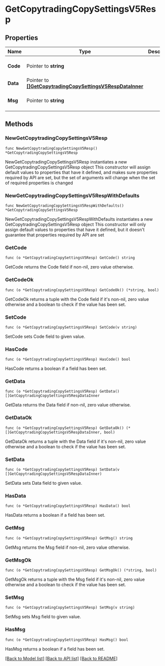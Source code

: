 # GetCopytradingCopySettingsV5Resp

## Properties

Name | Type | Description | Notes
------------ | ------------- | ------------- | -------------
**Code** | Pointer to **string** |  | [optional] [default to ""]
**Data** | Pointer to [**[]GetCopytradingCopySettingsV5RespDataInner**](GetCopytradingCopySettingsV5RespDataInner.md) |  | [optional] 
**Msg** | Pointer to **string** |  | [optional] [default to ""]

## Methods

### NewGetCopytradingCopySettingsV5Resp

`func NewGetCopytradingCopySettingsV5Resp() *GetCopytradingCopySettingsV5Resp`

NewGetCopytradingCopySettingsV5Resp instantiates a new GetCopytradingCopySettingsV5Resp object
This constructor will assign default values to properties that have it defined,
and makes sure properties required by API are set, but the set of arguments
will change when the set of required properties is changed

### NewGetCopytradingCopySettingsV5RespWithDefaults

`func NewGetCopytradingCopySettingsV5RespWithDefaults() *GetCopytradingCopySettingsV5Resp`

NewGetCopytradingCopySettingsV5RespWithDefaults instantiates a new GetCopytradingCopySettingsV5Resp object
This constructor will only assign default values to properties that have it defined,
but it doesn't guarantee that properties required by API are set

### GetCode

`func (o *GetCopytradingCopySettingsV5Resp) GetCode() string`

GetCode returns the Code field if non-nil, zero value otherwise.

### GetCodeOk

`func (o *GetCopytradingCopySettingsV5Resp) GetCodeOk() (*string, bool)`

GetCodeOk returns a tuple with the Code field if it's non-nil, zero value otherwise
and a boolean to check if the value has been set.

### SetCode

`func (o *GetCopytradingCopySettingsV5Resp) SetCode(v string)`

SetCode sets Code field to given value.

### HasCode

`func (o *GetCopytradingCopySettingsV5Resp) HasCode() bool`

HasCode returns a boolean if a field has been set.

### GetData

`func (o *GetCopytradingCopySettingsV5Resp) GetData() []GetCopytradingCopySettingsV5RespDataInner`

GetData returns the Data field if non-nil, zero value otherwise.

### GetDataOk

`func (o *GetCopytradingCopySettingsV5Resp) GetDataOk() (*[]GetCopytradingCopySettingsV5RespDataInner, bool)`

GetDataOk returns a tuple with the Data field if it's non-nil, zero value otherwise
and a boolean to check if the value has been set.

### SetData

`func (o *GetCopytradingCopySettingsV5Resp) SetData(v []GetCopytradingCopySettingsV5RespDataInner)`

SetData sets Data field to given value.

### HasData

`func (o *GetCopytradingCopySettingsV5Resp) HasData() bool`

HasData returns a boolean if a field has been set.

### GetMsg

`func (o *GetCopytradingCopySettingsV5Resp) GetMsg() string`

GetMsg returns the Msg field if non-nil, zero value otherwise.

### GetMsgOk

`func (o *GetCopytradingCopySettingsV5Resp) GetMsgOk() (*string, bool)`

GetMsgOk returns a tuple with the Msg field if it's non-nil, zero value otherwise
and a boolean to check if the value has been set.

### SetMsg

`func (o *GetCopytradingCopySettingsV5Resp) SetMsg(v string)`

SetMsg sets Msg field to given value.

### HasMsg

`func (o *GetCopytradingCopySettingsV5Resp) HasMsg() bool`

HasMsg returns a boolean if a field has been set.


[[Back to Model list]](../README.md#documentation-for-models) [[Back to API list]](../README.md#documentation-for-api-endpoints) [[Back to README]](../README.md)


